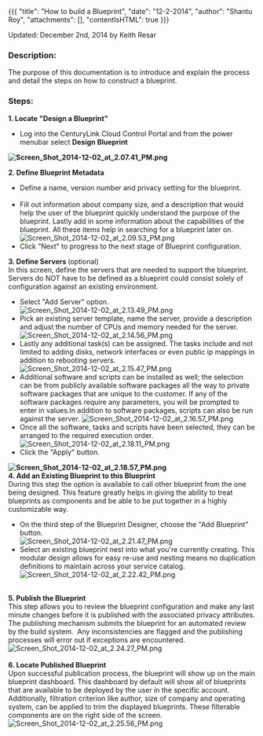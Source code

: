 {{{
  "title": "How to build a Blueprint",
  "date": "12-2-2014",
  "author": "Shantu Roy",
  "attachments": [],
  "contentIsHTML": true
}}}

<p>Updated: December 2nd, 2014 by Keith Resar</p>
<h3>Description:</h3>
<p>The purpose of this documentation is to introduce and explain the process and detail the steps on how to construct a blueprint.</p>
<h3>Steps:</h3>
<p><strong>1. Locate "Design a Blueprint"</strong>
</p>
<ul>
  <li>Log into the CenturyLink Cloud Control Portal and from the power menubar select&nbsp;<strong>Design Blueprint</strong>
  </li>
</ul>
<p><strong><img src="../images/Screen-Shot-2014-12-02-at-2.07.41-PM.png" alt="Screen_Shot_2014-12-02_at_2.07.41_PM.png" /></strong>
</p>

<p><strong>2. Define Blueprint Metadata</strong>
</p>
<ul>
  <li>Define a name, version number and privacy setting for the blueprint.
    <br />
    <br />
  </li>
  <li>Fill out information about company size, and a description that would help the user of the blueprint quickly understand the purpose of the blueprint. Lastly add in some information about the capabilities of the blueprint. All these items
    help in searching for a blueprint later on.
    <br /><img src="../images/Screen-Shot-2014-12-02-at-2.09.53-PM.png" alt="Screen_Shot_2014-12-02_at_2.09.53_PM.png" />
  </li>
  <li>Click "Next" to progress to the next stage of Blueprint configuration.</li>
</ul>

<div><strong>3. Define Servers </strong>(optional)</div>
<div>In this screen, define the servers that are needed to support the blueprint. Servers do NOT have to be defined as a blueprint could consist solely of configuration against an existing environment.</div>
<div>
  <ul>
    <li>Select "Add Server" option.
      <br /><img src="../images/Screen-Shot-2014-12-02-at-2.13.49-PM.png" alt="Screen_Shot_2014-12-02_at_2.13.49_PM.png" />
    </li>
    <li>Pick an existing server template, name the server, provide a description and adjust the number of CPUs and memory needed for the server.
      <br /><img src="../images/Screen-Shot-2014-12-02-at-2.14.56-PM.png" alt="Screen_Shot_2014-12-02_at_2.14.56_PM.png" />
    </li>
    <li>Lastly any additional task(s) can be assigned. The tasks include and not limited to adding disks, network interfaces or even public ip mappings in addition to rebooting servers.&nbsp;
      <br /><img src="../images/Screen-Shot-2014-12-02-at-2.15.47-PM.png" alt="Screen_Shot_2014-12-02_at_2.15.47_PM.png" />
    </li>
    <li>Additional software and scripts can be installed as well; the selection can be from publicly available software packages all the way to private software packages that are unique to the customer. If any of the software packages require any parameters,
      you will be prompted to enter in values.In addition to software packages, scripts can also be run against the server. <img src="../images/Screen-Shot-2014-12-02-at-2.16.57-PM.png"
      alt="Screen_Shot_2014-12-02_at_2.16.57_PM.png" />
    </li>
    <li>Once all the software, tasks and scripts have been selected, they can be arranged to the required execution order.
      <br /><img src="../images/Screen-Shot-2014-12-02-at-2.18.11-PM.png" alt="Screen_Shot_2014-12-02_at_2.18.11_PM.png" />
    </li>
    <li>Click the "Apply" button.</li>
  </ul>
  <div><strong><img src="../images/Screen-Shot-2014-12-02-at-2.18.57-PM.png" alt="Screen_Shot_2014-12-02_at_2.18.57_PM.png" /></strong>
  </div>
  <div></div>
  <div><strong>4. Add an Existing Blueprint to this Blueprint</strong>
  </div>
  <div>During this step the option is available to call other blueprint from the one being designed. This feature greatly helps in giving the ability to treat blueprints as components and be able to be put together in a highly customizable way.</div>
  <div>
    <ul>
      <li>On the third step of the Blueprint Designer, choose the "Add Blueprint" button.
        <br /><img src="../images/Screen-Shot-2014-12-02-at-2.21.47-PM.png" alt="Screen_Shot_2014-12-02_at_2.21.47_PM.png" />
      </li>
      <li>Select an existing blueprint nest into what you're currently creating. This modular design allows for easy re-use and nesting means no duplication definitions to maintain across your service catalog.
        <br /><img src="../images/Screen-Shot-2014-12-02-at-2.22.42-PM.png" alt="Screen_Shot_2014-12-02_at_2.22.42_PM.png" />
      </li>
    </ul>
    <div><strong>&nbsp;</strong>
    </div>
    <div><strong>5. Publish the Blueprint</strong>
    </div>
    <div>This step allows you to review the blueprint configuration and make any last minute changes before it is published with the associated privacy attributes. The publishing mechanism submits the blueprint for an automated review by the build system.&nbsp;
      Any inconsistencies are flagged and the publishing processes will error out if exceptions are encountered.</div>
    <div><img src="../images/Screen-Shot-2014-12-02-at-2.24.27-PM.png" alt="Screen_Shot_2014-12-02_at_2.24.27_PM.png" />
    </div>
    <div></div>
    <div><strong>&nbsp;</strong>
    </div>
    <div><strong>6. Locate Published Blueprint</strong>
    </div>
    <div>Upon successful publication process, the blueprint will show up on the main blueprint dashboard. This dashboard by default will show all of blueprints that are available to be deployed by the user in the specific account. Additionally,
      filtration criterion like author, size of company and operating system, can be applied to trim the displayed blueprints. These filterable components are on the right side of the screen.</div>
    <div><img src="../images/Screen-Shot-2014-12-02-at-2.25.56-PM.png" alt="Screen_Shot_2014-12-02_at_2.25.56_PM.png" />
    </div>
  </div>
</div>
